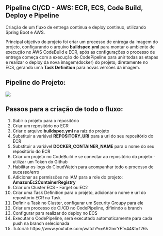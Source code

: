 <H2>Pipeline CI/CD - AWS: ECR, ECS, Code Build, Deploy e Pipeline</H2>
<p>Criação de um fluxo de entrega continua e deploy continuo, utilizando Spring Boot e AWS.</p>
<p>Principal objetivo do projeto foi criar um processo de entrega da imagem do projeto, configurando o arquivo <strong>buildspec.yml</strong> para montar o ambiente de execução no AWS CodeBuild e ECR, após as configurações o processo de entrega começa com a execução do CodePipeline para unir todas as etapas e realizar o deploy da nova imagem(docker) do projeto, diretamente no ECS, gerando uma <strong>Task Definition</strong> para novas versões da imagem.</p>
<h2>Pipeline do Projeto:</h2>
<img src="https://github.com/user-attachments/assets/1331f3ea-0b17-45ba-83ce-7dcca9555211"/>
<h2>Passos para a criação de todo o fluxo:</h2>
<ol>
    <li>Subir o projeto para o repositório</li>
    <li>Criar um repositório no ECR</li>
    <li>Criar o arquivo <strong>buildspec.yml</strong> na raiz do projeto</li>
    <li>Substituir a variável <strong>REPOSITORY_URI</strong> para a url do seu repositório do ECR</li>
    <li>Substituir a variável <strong>DOCKER_CONTAINER_NAME</strong> para o nome do seu repositório do ECR</li>
    <li>Criar um projeto no CodeBuild e se conectar ao repositório do projeto - utilizar um Token do Github</li>
    <li>Habilitar os logs do CloudWatch para acompanhar todo o processo de sucesso/erro</li>
    <li>Adicionar as permissões no IAM para a role do projeto: <strong>AmazonEc2ContainerRegistry</strong></li>
    <li>Criar um Cluster ECS - Farget ou EC2</li>
    <li>Criar uma Task Definition para o projeto, adicionar o nome e url do repositório ECR na Task</li>
    <li>Definir a Task no Cluster, configurar um Security Groupy para ele</li>
    <li>Criar um processo de CI/CD no CodePipeline, difinindo a branch</li>
    <li>Configurar para realizar do deploy no ECS</li>
    <li>Executar o CodePipeline, será executado automaticamente para cada push na branch selecionada</li>
    <li>Tutorial: https://www.youtube.com/watch?v=ARGmrYFfv44&t=126s</li>
</ol>
